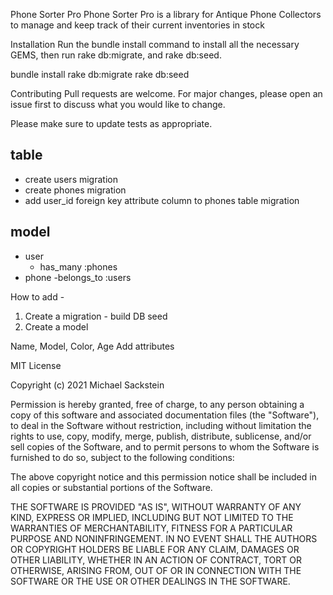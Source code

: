 Phone Sorter Pro
Phone Sorter Pro is a library for Antique Phone Collectors to manage and keep track of their current inventories in stock

Installation
Run the bundle install command to install all the necessary GEMS, then run rake db:migrate, and rake db:seed.

bundle install
rake db:migrate
rake db:seed

Contributing
Pull requests are welcome. For major changes, please open an issue first to discuss what you would like to change.

Please make sure to update tests as appropriate.

## table
  - create users migration
  - create phones migration
  - add user_id foreign key attribute column to phones table migration
## model
  - user
    - has_many :phones
  - phone
    -belongs_to :users

How to add -

1. Create a migration - build DB seed
2. Create a model

Name, Model, Color, Age
Add attributes

MIT License

Copyright (c) 2021 Michael Sackstein

Permission is hereby granted, free of charge, to any person obtaining a copy
of this software and associated documentation files (the "Software"), to deal
in the Software without restriction, including without limitation the rights
to use, copy, modify, merge, publish, distribute, sublicense, and/or sell
copies of the Software, and to permit persons to whom the Software is
furnished to do so, subject to the following conditions:

The above copyright notice and this permission notice shall be included in all
copies or substantial portions of the Software.

THE SOFTWARE IS PROVIDED "AS IS", WITHOUT WARRANTY OF ANY KIND, EXPRESS OR
IMPLIED, INCLUDING BUT NOT LIMITED TO THE WARRANTIES OF MERCHANTABILITY,
FITNESS FOR A PARTICULAR PURPOSE AND NONINFRINGEMENT. IN NO EVENT SHALL THE
AUTHORS OR COPYRIGHT HOLDERS BE LIABLE FOR ANY CLAIM, DAMAGES OR OTHER
LIABILITY, WHETHER IN AN ACTION OF CONTRACT, TORT OR OTHERWISE, ARISING FROM,
OUT OF OR IN CONNECTION WITH THE SOFTWARE OR THE USE OR OTHER DEALINGS IN THE
SOFTWARE.
